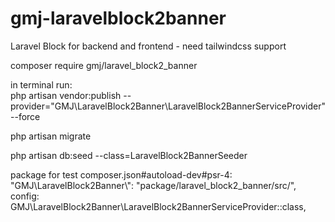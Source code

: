 # gmj-laravelblock2banner

Laravel Block for backend and frontend - need tailwindcss support

composer require gmj/laravel_block2_banner

in terminal run:<br/>
php artisan vendor:publish --provider="GMJ\LaravelBlock2Banner\LaravelBlock2BannerServiceProvider" --force

php artisan migrate

php artisan db:seed --class=LaravelBlock2BannerSeeder

package for test
composer.json#autoload-dev#psr-4: "GMJ\\LaravelBlock2Banner\\": "package/laravel_block2_banner/src/",
config: GMJ\LaravelBlock2Banner\LaravelBlock2BannerServiceProvider::class,
